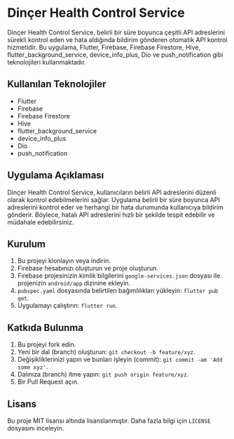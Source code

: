 # Dinçer Health Control Service

Dinçer Health Control Service, belirli bir süre boyunca çeşitli API adreslerini sürekli kontrol eden ve hata aldığında bildirim gönderen otomatik API kontrol hizmetidir. Bu uygulama, Flutter, Firebase, Firebase Firestore, Hive, flutter_background_service, device_info_plus, Dio ve push_notification gibi teknolojileri kullanmaktadır.

## Kullanılan Teknolojiler

- Flutter
- Firebase
- Firebase Firestore
- Hive
- flutter_background_service
- device_info_plus
- Dio
- push_notification

## Uygulama Açıklaması

Dinçer Health Control Service, kullanıcıların belirli API adreslerini düzenli olarak kontrol edebilmelerini sağlar. Uygulama belirli bir süre boyunca API adreslerini kontrol eder ve herhangi bir hata durumunda kullanıcıya bildirim gönderir. Böylece, hatalı API adreslerini hızlı bir şekilde tespit edebilir ve müdahale edebilirsiniz.

## Kurulum

1. Bu projeyi klonlayın veya indirin.
2. Firebase hesabınızı oluşturun ve proje oluşturun.
3. Firebase projesinizin kimlik bilgilerini `google-services.json` dosyası ile projenizin `android/app` dizinine ekleyin.
4. `pubspec.yaml` dosyasında belirtilen bağımlılıkları yükleyin: `flutter pub get`.
5. Uygulamayı çalıştırın: `flutter run`.


## Katkıda Bulunma

1. Bu projeyi fork edin.
2. Yeni bir dal (branch) oluşturun: `git checkout -b feature/xyz`.
3. Değişikliklerinizi yapın ve bunları işleyin (commit): `git commit -am 'Add some xyz'`.
4. Dalınıza (branch) itme yapın: `git push origin feature/xyz`.
5. Bir Pull Request açın.

## Lisans

Bu proje MIT lisansı altında lisanslanmıştır. Daha fazla bilgi için `LICENSE` dosyasını inceleyin.
